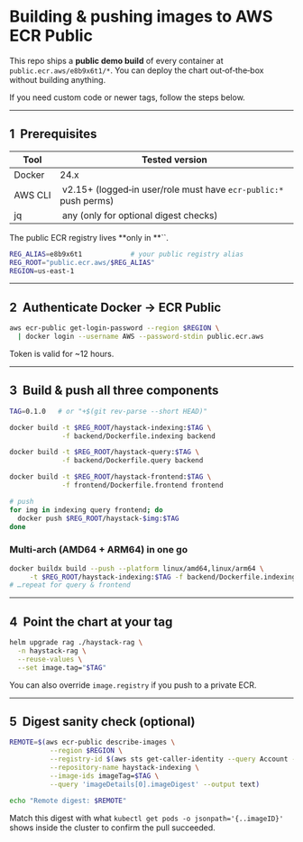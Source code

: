 # Building & pushing images to AWS ECR Public

This repo ships a **public demo build** of every container at `public.ecr.aws/e8b9x6t1/*`. You can deploy the chart out‑of‑the‑box without building anything.

If you need custom code or newer tags, follow the steps below.

---

## 1  Prerequisites

| Tool    | Tested version                                                    |
| ------- | ----------------------------------------------------------------- |
| Docker  | 24.x                                                              |
| AWS CLI |  v2.15+ (logged‑in user/role must have `ecr-public:*` push perms) |
| jq      |  any (only for optional digest checks)                            |

The public ECR registry lives **only in **``.

```bash
REG_ALIAS=e8b9x6t1            # your public registry alias
REG_ROOT="public.ecr.aws/$REG_ALIAS"
REGION=us-east-1
```

---

## 2  Authenticate Docker → ECR Public

```bash
aws ecr-public get-login-password --region $REGION \
  | docker login --username AWS --password-stdin public.ecr.aws
```

Token is valid for \~12 hours.

---

## 3  Build & push all three components

```bash
TAG=0.1.0   # or "+$(git rev-parse --short HEAD)"

docker build -t $REG_ROOT/haystack-indexing:$TAG \
             -f backend/Dockerfile.indexing backend

docker build -t $REG_ROOT/haystack-query:$TAG \
             -f backend/Dockerfile.query backend

docker build -t $REG_ROOT/haystack-frontend:$TAG \
             -f frontend/Dockerfile.frontend frontend

# push
for img in indexing query frontend; do
  docker push $REG_ROOT/haystack-$img:$TAG
done
```

### Multi‑arch (AMD64 + ARM64) in one go

```bash
docker buildx build --push --platform linux/amd64,linux/arm64 \
     -t $REG_ROOT/haystack-indexing:$TAG -f backend/Dockerfile.indexing backend
# …repeat for query & frontend
```

---

## 4  Point the chart at your tag

```bash
helm upgrade rag ./haystack-rag \
  -n haystack-rag \
  --reuse-values \
  --set image.tag="$TAG"
```

You can also override `image.registry` if you push to a private ECR.

---

## 5  Digest sanity check (optional)

```bash
REMOTE=$(aws ecr-public describe-images \
          --region $REGION \
          --registry-id $(aws sts get-caller-identity --query Account --output text) \
          --repository-name haystack-indexing \
          --image-ids imageTag=$TAG \
          --query 'imageDetails[0].imageDigest' --output text)

echo "Remote digest: $REMOTE"
```

Match this digest with what `kubectl get pods -o jsonpath='{..imageID}'` shows inside the cluster to confirm the pull succeeded.

